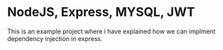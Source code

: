 # NodeJS, Express, MYSQL, JWT

This is an example project where i have explained how we can implment dependency injection in express.


